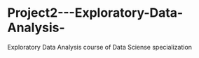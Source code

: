 # Project2---Exploratory-Data-Analysis-
Exploratory Data Analysis course of Data Sciense specialization
